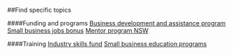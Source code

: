 ##Find specific topics

####Funding and programs
[Business development and assistance program](https://www.google.com "Business development and assistance program")
[Small business jobs bonus](https://www.google.com "Small business jobs bonus")
[Mentor program NSW](https://www.google.com "Mentor program NSW")

####Training
[Industry skills fund](https://www.google.com "Industry skills fund")
[Small business education programs](https://www.google.com "Small business education programs")
